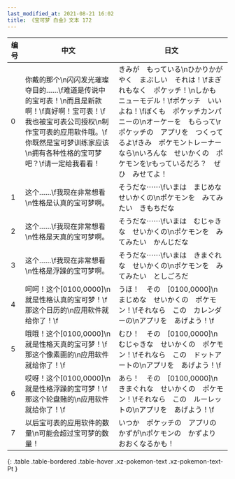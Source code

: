 ```yaml
---
last_modified_at: 2021-08-21 16:02
title: 《宝可梦 白金》文本 172
---
```

| 编号 | 中文 | 日文 |
| ---- | ---- | ---- |
| 0 | 你戴的那个\n闪闪发光璀璨夺目的……\f难道是传说中的宝可表！\n而且是新款啊！\f真好啊！宝可表！\f我也被宝可表公司授权\n制作宝可表的应用软件哦。\f你既然是宝可梦训练家应该\n拥有各种性格的宝可梦吧？\f请一定给我看看！ | きみが　もっている\nひかりかがやく　まぶしい　それは！\fまぎれもなく　ポケッチ！\nしかも　ニューモデル！\fポケッチ　いいよね！\fぼくも　ポケッチカンパニーの\nオーケーを　もらって\rポケッチの　アプリを　つくってるよ\fきみ　ポケモントレーナーなら\nいろんな　せいかくの　ポケモンを\rもっているだろ？　ぜひ　みせてよ！ |
| 1 | 这个……\f我现在非常想看\n性格是认真的宝可梦啊。 | そうだな⋯⋯\fいまは　まじめな　せいかくの\nポケモンを　みてみたい　きもちだな |
| 2 | 这个……\f我现在非常想看\n性格是天真的宝可梦啊。 | そうだな⋯⋯\fいまは　むじゃきな　せいかくの\nポケモンを　みてみたい　かんじだな |
| 3 | 这个……\f我现在非常想看\n性格是浮躁的宝可梦啊。 | そうだな⋯⋯\fいまは　きまぐれな　せいかくの\nポケモンを　みてみたい　としごろだ |
| 4 | 呵呵！这个[0100,0000]\n就是性格认真的宝可梦！\f那这个日历的\n应用软件就给你了！\f | うほ！　その　[0100,0000]\nまじめな　せいかくの　ポケモン！\fそれなら　この　カレンダーの\nアプリを　あげよう！\f |
| 5 | 哦哦！这个[0100,0000]\n就是性格天真的宝可梦！\f那这个像素画的\n应用软件就给你了！\f | むひ！　その　[0100,0000]\nむじゃきな　せいかくの　ポケモン！\fそれなら　この　ドットアートの\nアプリを　あげよう！\f |
| 6 | 哎呀！这个[0100,0000]\n就是性格浮躁的宝可梦！\f那这个轮盘赌的\n应用软件就给你了！\f | あら！　その　[0100,0000]\nきまぐれな　せいかくの　ポケモン！\fそれなら　この　ルーレットの\nアプリを　あげよう！\f |
| 7 | 以后宝可表的应用软件的数量\n可能会超过宝可梦的数量！ | いつか　ポケッチの　アプリの　かずが\nポケモンの　かずより　おおくなるかも！ |
{: .table .table-bordered .table-hover .xz-pokemon-text .xz-pokemon-text-Pt }